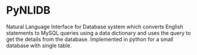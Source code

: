 # PyNLIDB
Natural Language Interface for Database system which converts English statements to MySQL queries using a data dictionary and uses the query to get the details from the database. Implemented in python for a small database with single table.
